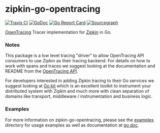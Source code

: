 # zipkin-go-opentracing

[![Travis CI](https://travis-ci.org/openzipkin-contrib/zipkin-go-opentracing.svg?branch=master)](https://travis-ci.org/openzipkin-contrib/zipkin-go-opentracing)
[![GoDoc](https://godoc.org/github.com/openzipkin-contrib/zipkin-go-opentracing?status.svg)](https://godoc.org/github.com/openzipkin-contrib/zipkin-go-opentracing)
[![Go Report Card](https://goreportcard.com/badge/github.com/openzipkin-contrib/zipkin-go-opentracing)](https://goreportcard.com/report/github.com/openzipkin-contrib/zipkin-go-opentracing)
[![Sourcegraph](https://sourcegraph.com/github.com/openzipkin-contrib/zipkin-go-opentracing/-/badge.svg)](https://sourcegraph.com/github.com/openzipkin-contrib/zipkin-go-opentracing?badge)

[OpenTracing](http://opentracing.io) Tracer implementation for [Zipkin](http://zipkin.io) in Go.

### Notes

This package is a low level tracing "driver" to allow OpenTracing API consumers
to use Zipkin as their tracing backend. For details on how to work with spans
and traces we suggest looking at the documentation and README from the
[OpenTracing API](https://github.com/opentracing/opentracing-go).

For developers interested in adding Zipkin tracing to their Go services we
suggest looking at [Go kit](https://gokit.io) which is an excellent toolkit to
instrument your distributed system with Zipkin and much more with clean
separation of domains like transport, middleware / instrumentation and
business logic.

### Examples

For more information on zipkin-go-opentracing, please see the
[examples](https://github.com/openzipkin-contrib/zipkin-go-opentracing/tree/master/examples)
directory for usage examples as well as documentation at
[go doc](https://godoc.org/github.com/openzipkin-contrib/zipkin-go-opentracing).
